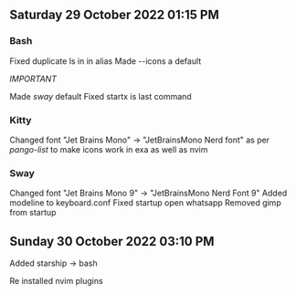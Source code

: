 ## Saturday 29 October 2022 01:15 PM

### Bash

Fixed duplicate ls in in alias
Made --icons a default

*IMPORTANT*

Made _sway_ default 
Fixed startx is last command

### Kitty

Changed font "Jet Brains Mono" -> "JetBrainsMono Nerd font" as per _pango-list_ to make icons work in exa as well as nvim

### Sway

Changed font "Jet Brains Mono 9" -> "JetBrainsMono Nerd Font 9"
Added modeline to keyboard.conf
Fixed startup open whatsapp
Removed gimp from startup

## Sunday 30 October 2022 03:10 PM


Added starship -> bash


Re installed nvim plugins
